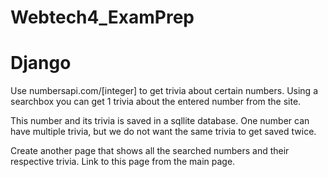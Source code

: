 # Webtech4_ExamPrep

# Django

Use numbersapi.com/[integer] to get trivia about certain numbers.
Using a searchbox you can get 1 trivia about the entered number from the site.

This number and its trivia is saved in a sqllite database. One number can have multiple trivia, but we do not want the same trivia to get saved twice.

Create another page that shows all the searched numbers and their respective trivia. Link to this page from the main page.
